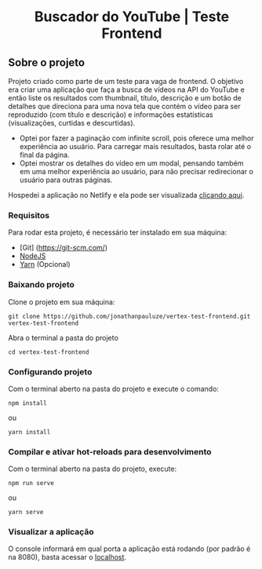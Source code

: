 <h1 align="center">
  Buscador do YouTube | Teste Frontend
</h1>

## Sobre o projeto
Projeto criado como parte de um teste para vaga de frontend. O objetivo era criar uma aplicação que faça a busca de vídeos na API do YouTube e então liste os resultados com thumbnail, título, descrição e um botão de detalhes que direciona para uma nova tela que contém o vídeo para ser reproduzido (com título e descrição) e informações estatísticas (visualizações, curtidas e descurtidas).
- Optei por fazer a paginação com infinite scroll, pois oferece uma melhor experiência ao usuário. Para carregar mais resultados, basta rolar até o final da página.
- Optei mostrar os detalhes do vídeo em um modal, pensando também em uma melhor experiência ao usuário, para não precisar redirecionar o usuário para outras páginas.

Hospedei a aplicação no Netlify e ela pode ser visualizada [clicando aqui](https://busca-youtube.netlify.com).

### Requisitos
Para rodar esta projeto, é necessário ter instalado em sua máquina:
- [Git] (https://git-scm.com/)
- [NodeJS](https://nodejs.org/en/)
- [Yarn](https://yarnpkg.com/) (Opcional)

### Baixando projeto
Clone o projeto em sua máquina:
```
git clone https://github.com/jonathanpauluze/vertex-test-frontend.git vertex-test-frontend
```

Abra o terminal a pasta do projeto
```
cd vertex-test-frontend
```

### Configurando projeto
Com o terminal aberto na pasta do projeto e execute o comando:
```
npm install
```
ou
```
yarn install
```

### Compilar e ativar hot-reloads para desenvolvimento
Com o terminal aberto na pasta do projeto, execute:
```
npm run serve
```
ou
```
yarn serve
```

### Visualizar a aplicação
O console informará em qual porta a aplicação está rodando (por padrão é na 8080), basta acessar o [localhost](localhost:8080).
